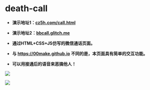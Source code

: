 # death-call

- **演示地址1：[cz5h.com/call.html](https://www.cz5h.com/call.html)**

- **演示地址2：[bbcall.glitch.me](https://bbcall.glitch.me)**

- **通过HTML+CSS+JS仿写的微信通话页面。**

- **与 https://00make.github.io 不同的是，本页面具有简单的交互功能。**

- **可以用接通后的语音来恶搞他人！**

![](https://cdn.jsdelivr.net/gh/TianZonglin/tuchuang/img/20200827211056.png)

![](https://cdn.jsdelivr.net/gh/TianZonglin/tuchuang/img/20200827204640.png)

